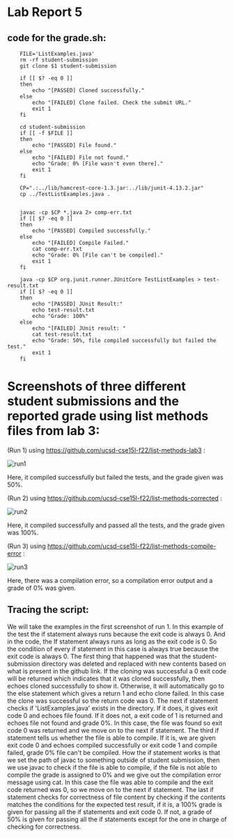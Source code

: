 # Lab Report 5
## code for the grade.sh:
```
    FILE='ListExamples.java'
    rm -rf student-submission
    git clone $1 student-submission

    if [[ $? -eq 0 ]]
    then
        echo "[PASSED] Cloned successfully."
    else
        echo "[FAILED] Clone failed. Check the submit URL."
        exit 1
    fi

    cd student-submission
    if [[ -f $FILE ]]
    then 
        echo "[PASSED] File found."
    else
        echo "[FAILED] File not found."
        echo "Grade: 0% [File wasn't even there]."
        exit 1
    fi  

    CP=".:../lib/hamcrest-core-1.3.jar:../lib/junit-4.13.2.jar"
    cp ../TestListExamples.java .


    javac -cp $CP *.java 2> comp-err.txt
    if [[ $? -eq 0 ]]
    then
        echo "[PASSED] Compiled successfully."
    else
        echo "[FAILED] Compile Failed."
        cat comp-err.txt
        echo "Grade: 0% [File can't be compiled]."
        exit 1
    fi

    java -cp $CP org.junit.runner.JUnitCore TestListExamples > test-result.txt
    if [[ $? -eq 0 ]]
    then
        echo "[PASSED] JUnit Result:"
        echo test-result.txt
        echo "Grade: 100%"
    else
        echo "[FAILED] JUnit result: "
        cat test-result.txt
        echo "Grade: 50%, file compiled successfully but failed the test."
        exit 1
    fi
   ```
   # Screenshots of three different student submissions and the reported grade using list methods files from lab 3:
   (Run 1) using https://github.com/ucsd-cse15l-f22/list-methods-lab3 :
   
   ![run1](https://user-images.githubusercontent.com/114322700/204165593-23ddd3d5-38f1-4547-8520-b08b62f8a79b.png)
   
   Here, it compiled successfully but failed the tests, and the grade given was 50%.
   
   (Run 2) using https://github.com/ucsd-cse15l-f22/list-methods-corrected :
   
   ![run2](https://user-images.githubusercontent.com/114322700/204165701-bfa84f0b-6480-4975-b733-93e63d392f9c.png)
   
   Here, it compiled successfully and passed all the tests, and the grade given was 100%.
   
   (Run 3) using https://github.com/ucsd-cse15l-f22/list-methods-compile-error :
   
   ![run3](https://user-images.githubusercontent.com/114322700/204165773-b8405b1e-b7d9-4f5d-9274-1a4dd95674ae.png)

   Here, there was a compilation error, so a compilation error output and a grade of 0% was given.
   
   ## Tracing the script:
   We will take the examples in the first screenshot of run 1. In this example of the test the if statement always runs because the exit code is always 0. And in the      code, the If statement always runs as long as the exit code is 0. So the condition of every if statement in this case is always true because the exit code is always    0. The first thing that happened was that the student-submission directory was deleted and replaced with new contents based on what is present in the github link.      If the cloning was successful a 0 exit code will be returned which indicates that it was cloned successfully, then echoes cloned successfully to show it. Otherwise,    it   will automatically go to the else statement which gives a return 1 and echo clone failed. In this case the clone was successful so the return code was 0. The   next if statement checks if 'ListExamples.java' exists in the directory. If it does, it gives exit code 0 and echoes file found. If it does not, a exit code of 1 is returned and echoes file not found and grade 0%. In this case, the file was found so exit code 0 was returned and we move on to the next if statement. The third if statement tells us whether the file is able to compile. If it is, we are given exit code 0 and echoes compiled successfully or exit code 1 and compile failed, grade 0% file can't be compiled. How the if statement works is that we set the path of javac to something outside of student submission, then we use javac to check if the file is able to compile, if the file is not able to compile the grade is assigned to 0% and we give out the compilation error message using cat. In this case the file was able to compile and the exit code returned was 0, so we move on to the next if statement. The last if statement checks for correctness of file content by checking if the contents matches the conditions for the expected test result, if it is, a 100% grade is given for passing all the if statements and exit code 0. If not, a grade of 50% is given for passing all the if statements except for the one in charge of checking for correctness.
   

